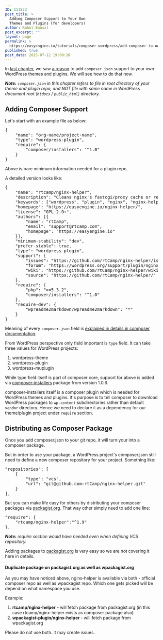 ```yaml
---
ID: 111533
post_title: >
  Adding Composer Support to Your Own
  Themes and Plugins (for developers)
author: Rahul Bansal
post_excerpt: ""
layout: page
permalink: >
  https://easyengine.io/tutorials/composer-wordpress/add-composer-to-own-themes-plugins/
published: true
post_date: 2015-07-12 19:08:26
---
```

In <a href="https://easyengine.io/tutorials/composer/manage-wordpress-plugin-theme-updates/">last chapter</a>, we saw <a href="https://easyengine.io/tutorials/composer/manage-wordpress-plugin-theme-updates/#note-for-themeplugin-developers">a reason</a> to add <code>composer.json</code> support to your own WordPress themes and plugins. We will see how to do that now.

<em><strong>Note:</strong> <code>composer.json</code> in this chapter refers to file in root directory of your theme and plugin repo, and NOT file with same name in WordPress document root (<code>htdocs</code> / <code>public_html</code>) directory.</em>
<h2>Adding Composer Support</h2>
Let's start with an example file as below:
<pre class="javascript">{
    "name": "org-name/project-name",
    "type": "wordpress-plugin",
    "require": {
        "composer/installers": "^1.0"
    }
}</pre>
Above is bare minimum information needed for a plugin repo.

A detailed version looks like:
<pre class="javascript">{
    "name": "rtcamp/nginx-helper",
    "description": "Cleans nginx's fastcgi/proxy cache or redis-cahce whenever a post is edited/published. Also does few more things.",
    "keywords": ["wordpress", "plugin", "nginx", "nginx-helper", "fastcgi", "redis-cahce", "redis", "cache"],
    "homepage": "https://easyengine.io/nginx-helper/",
    "license": "GPL-2.0+",
    "authors": [{
        "name": "rtCamp",
        "email": "support@rtcamp.com",
        "homepage": "https://easyengine.io"
    }],
    "minimum-stability": "dev",
    "prefer-stable": true,
    "type": "wordpress-plugin",
    "support": {
		"issues": "https://github.com/rtCamp/nginx-helper/issues",
		"forum": "https://wordpress.org/support/plugin/nginx-helper",
		"wiki": "https://github.com/rtCamp/nginx-helper/wiki",
		"source": "https://github.com/rtCamp/nginx-helper/"
	},
    "require": {
        "php": "&gt;=5.3.2",
        "composer/installers": "^1.0"
    },
    "require-dev": {
        "wpreadme2markdown/wpreadme2markdown": "*"
    }
}
</pre>
Meaning of every <code>composer.json</code> field is <a href="https://getcomposer.org/doc/04-schema.md">explained in details in composer documentation</a>.

From WordPress perspective only field important is <code>type</code> field. It can take three values for WordPress projects:
<ol>
	<li>wordpress-theme</li>
	<li>wordpress-plugin</li>
	<li>wordpress-muplugin</li>
</ol>
While type field itself is part of composer core, support for above is added via <a href="https://github.com/composer/installers">composer-installers</a> package from version 1.0.6.

composer-installers itself is a composer plugin which is needed for WordPress themes and plugins. It's purpose is to tell composer to download WordPress packages to <code>wp-content</code> subdirectories rather than default <code>vendor</code> directory. Hence we need to declare it as a dependency for our theme/plugin project under <code>require</code> section.
<h2>Distributing as Composer Package</h2>
Once you add composer.json to your git repo, it will turn your into a composer package.

But in order to use your package, a WordPress project's composer.json still need to define a new composer repository for your project. Something like:
<pre class="javascript">"repositories": [
    {
        "type": "vcs",
        "url": "git@github.com:rtCamp/nginx-helper.git"
    }
],</pre>
But you can make life easy for others by distributing your composer packages via <a href="https://packagist.org/">packagist.org</a>. That way other simply need to add one line:
<pre class="javascript">"require": {
    "rtcamp/nginx-helper":"^1.9"
},</pre>
<em><strong>Note:</strong> require section would have needed even when defining VCS repository.</em>

Adding packages to <a href="http://packagist.org/">packagist.org</a> is very easy so we are not covering it here in details.
<h4>Duplicate package on packagist.org as well as wpackagist.org</h4>
As you may have noticed above, nginx-helper is available via both - official composer repo as well as wpackagist repo. Which one gets picked will be depend on what namespace you use.

Example:
<ol>
	<li><strong>rtcamp/nginx-helper</strong> - will fetch package from packagist.org (in this case rtcamp/nginx-helper exists as composer package also)</li>
	<li><strong>wpackagist-plugin/nginx-helper</strong> - will fetch package from wpackagist.org</li>
</ol>
Please do not use both. It may create issues.